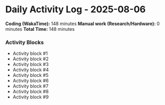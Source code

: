 # Daily Activity Log - 2025-08-06

**Coding (WakaTime):** 148 minutes
**Manual work (Research/Hardware):** 0 minutes
**Total Time:** 148 minutes

### Activity Blocks
- Activity block #1
- Activity block #2
- Activity block #3
- Activity block #4
- Activity block #5
- Activity block #6
- Activity block #7
- Activity block #8
- Activity block #9
